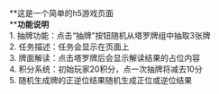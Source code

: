 **这是一个简单的h5游戏页面<br>
****功能说明**<br>
	1.	抽牌功能：点击“抽牌”按钮随机从塔罗牌组中抽取3张牌 <br>
	2.	任务描述：任务会显示在页面上<br>
	3.	牌面解读：点击塔罗牌后会显示解读结果的占位内容<br>
        4.	积分系统：初始玩家20积分，点一次抽牌将减去10分<br>
	5.	随机生成牌的正逆位结果随机生成正位或逆位结果<br>
